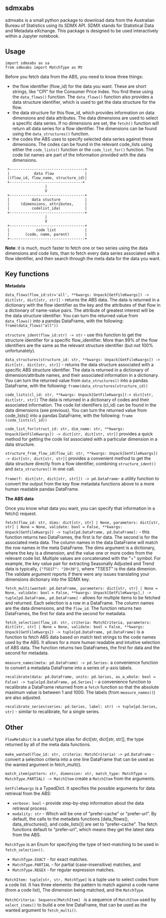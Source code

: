sdmxabs
-------
sdmxabs is a small python package to download data from the Australian Bureau of Statistics using its SDMX API. SDMX stands for Statistical Data and Metadata eXchange. This package is designed to be used interactively within a Jupyter notebook.

Usage
-----
```
import sdmxabs as sa
from sdmxabs import MatchType as Mt
```

Before you fetch data from the ABS, you need to know three things:

-   the flow identifier (flow_id) for the data you want. These are short strings, like "CPI" for the 
    Consumer Price Index. You find these using the `data_flows()` function. The `data_flows()` function also 
    provides a data structure identifier, which is used to get the data structure for the flow.
-   the data structure for this flow_id, which provides information on data dimensions and data attributes.
    The data dimensions are used to select a specific data series. If no dimensions are set, the `fetch()` function will return all data series for a flow identifier. The dimensions can be found using the `data_structures()` function.
-   the codes the ABS uses to specify selected data series against these dimensions. The codes can be found in the
    relevant code_lists using either the `code_lists()` function or the `code_list_for()` function. The code list names are part of the information provided with the data dimensions.

```
 +----------------------------------+
 |           data flow              |
 |(flow_id, flow_name, structure_id)|
 +---------------------------------+
                  |
                  V
 +----------------------------------+
 |          data stucture           |
 |     (dimensions, attributes,     |
 |          codelist_ida)           |
 +----------------------------------+
                  |
                  V
 +----------------------------------+
 |            code list             |
 |       (code, name, parent)       |
 +----------------------------------+
```

**Note**: it is much, much faster to fetch one or two series using the data dimensions and code lists, than to fetch every data series associated with a flow identifier, and then search through the meta data for the data you want. 




Key functions
-------------

**Metadata**

`data_flows(flow_id:str='all', **kwargs: Unpack[GetFileKwargs]) -> dict[str, dict[str, str]]` - returns the ABS data. The data is returned in a dictionary with the flow identifier as the key and the attributes of that flow in a dictionary of name-value pairs. The attribute of greatest interest will be the data structure identifier. You can turn the returned value from `data_flows()` into a pandas DataFrame, with the following: `frame(data_flows("all"))`

`structure_ident(flow_id:str) -> str` - use this function to get the structure identifier for a specific flow_identifier. More than 99% of the flow identifiers are the same as the relevant structure identifier (but not 100% unfortunately). 

`data_structures(structure_id: str, **kwargs: Unpack[GetFileKwargs]) -> dict[str, dict[str, str]]` - returns the data structure associated with a specific ABS structure identifier. The data is returned in a dictionary of dimension/attribute names, and their associated information in a dictionary. You can turn the returned value from `data_structures()` into a pandas DataFrame, with the following: `frame(data_structures(structure_id))`

`code_lists(cl_id: str, **kwargs: Unpack[GetFileKwargs])-> dict[str, dict[str, str]]` The data is returned in a dictionary of codes and their associated information. The code list identifiers (cl_id) can be found in the data dimensions (see previous). You can turn the returned value from code_lists() into a pandas DataFrame, with the following: `frame (code_lists(cl_id))`

`code_list_for(struct_id: str, dim_name: str, **kwargs: Unpack[GetFileKwargs]) -> dict[str, dict[str, str]]` provides a quick method for getting the code list associated with a particular dimension in a data structure.

`structure_from_flow_id(flow_id: str, **kwargs: Unpack[GetFileKwargs]) -> dict[str, dict[str, str]]` provides a convenient method to get the data structure directly from a flow identifier, combining `structure_ident()` and `data_structures()` in one call. 

`frame(f: dict[str, dict[str, str]]) -> pd.DataFrame`- a utility function to convert the output from the key flow metadata functions above to a more human readable pandas DataFrame. 



**The ABS data**

Once you know what data you want, you can specify that information in a fetch() request.

`fetch(flow_id: str, dims: dict[str, str] | None, parameters: dict[str, str] | None = None, validate: bool = False, **kwargs: Unpack[GetFileKwargs]) -> tuple[pd.DataFrame, pd.DataFrame]:` - this function returns two DataFrames, the first is for data. The second is for the associated meta data. The column names in the data DataFrame will match the row names in the meta DataFrame. The dims argument is a dictionary, where the key is a dimension, and the value one or more codes from the relevant code list. Multiple values are concatenated with the "+" symbol. For example, the key value pair for extracting Seasonally Adjusted and Trend data is typically, `{"TSEST": "20+30"}`, where "TSEST" is the data dimenion. The validate argument reports if there were any issues translating your dimensions dictionary into  the SDMX key. 

`fetch_multi(wanted: pd.DataFrame, parameters: dict[str, str] | None = None, validate: bool = False, **kwargs: Unpack[GetFileKwargs],) -> tuple[pd.DataFrame, pd.DataFrame]` - allows for multiple items to be fetched and returned. Each selection is a row in a DataFrame. The column names are the data dimensions, and the `flow_id`. The function returns two DataFrames, the first for data and the second for metadata.

`fetch_selection(flow_id: str, criteria: MatchCriteria, parameters: dict[str, str] | None = None, validate: bool = False, **kwargs: Unpack[GetFileKwargs]) -> tuple[pd.DataFrame, pd.DataFrame]` is a function to fetch ABS data based on match text strings to the code names used by the ABS. It allows for a more human readable and intuitive selection of ABS data. The function returns two DataFrames, the first for data and the second for metadata.

`measure_names(meta: pd.DataFrame) -> pd.Series:` a convenience function to convert a metadata DataFrame into a series of y-axis labels.

`recalibrate(data: pd.DataFrame, units: pd.Series, as_a_whole: bool = False) -> tuple[pd.DataFrame, pd.Series]` - a convenience function to recalibrate a DataFrame returned from a `fetch` function so that the absolute maximum value is between 1 and 1000. The labels (from `measure_names()`) are also adjusted.

`recalibrate_series(series: pd.Series, label: str) -> tuple[pd.Series, str]` - similar to recalibrate, for a single series.



Other
-----
`FlowMetaDict` is a useful type alias for dict[str, dict[str, str]], the type returned by all of the meta data functions.

`make_wanted(flow_id: str, criteria: MatchCriteria) -> pd.DataFrame` - convert a selection criteria into a one line DataFrame that can be used as the wanted argument in fetch_multi().

`match_item(pattern: str, dimension: str, match_type: MatchType = MatchType.PARTIAL) -> MatchItem` create a `MatchItem` from the arguments. 

`GetFileKwargs` is a TypedDict. It specifies the possible arguments for data retrieval from the ABS:

-    `verbose: bool` - provide step-by-step information about the data retrieval process.
-    `modality: str` - Which will be one of "prefer-cache" or "prefer-url". By default, the calls
                            to the metadata functions [data_flows(), data_structures(), and code_lists()]
                            are set to "prefer-cache". The fetch functions default to "prefer-url", which
                            means they get the latest data from the ABS. 

`MatchType` is an Enum for specifying the type of text-matching to be used in `fetch_selection()`.

- `MatchType.EXACT` - for exact matches.
- `MatchType.PARTIAL` - for partial (case-insensitive) matches, and
- `MatchType.REGEX` - for regular expression matches. 

`MatchItem: tuple[str, str, MatchType]` is a tuple use to select codes from a code list. It has three elements: the pattern to match against a code name (from a code list), The dimension being matched, and the `MatchType`.

`MatchCriteria: Sequence[MatchItem] ` is a sequence of ```MatchItem``` used by `select_items()` to build a one line DataFrame, that can be used as the wanted argument to `fetch_multi()`. 


